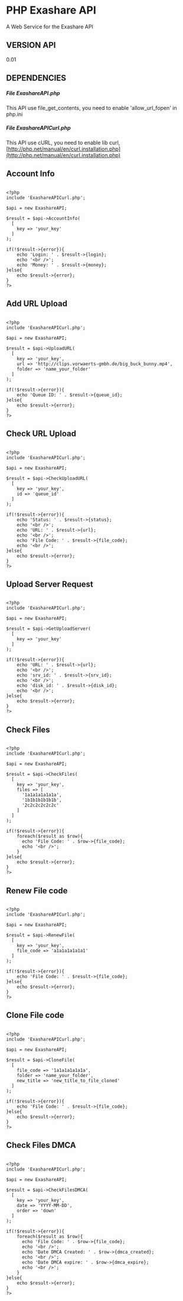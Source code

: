 # PHP Exashare API
A Web Service for the Exashare API

## VERSION API
0.01

## DEPENDENCIES

##### File ExashareAPI.php

This API use file_get_contents, you need to enable 'allow_url_fopen' in php.ini

##### File ExashareAPICurl.php

This API use cURL, you need to enable lib curl, [http://php.net/manual/en/curl.installation.php](http://php.net/manual/en/curl.installation.php)

Account Info
------------

```

<?php
include 'ExashareAPICurl.php';

$api = new ExashareAPI;

$result = $api->AccountInfo(
  [
    key => 'your_key'
  ]
);

if(!$result->{error}){
    echo 'Login: ' . $result->{login};
    echo '<br />';
    echo 'Money: ' . $result->{money};
}else{
    echo $result->{error};
}
?>

```

Add URL Upload
--------------

```

<?php
include 'ExashareAPICurl.php';

$api = new ExashareAPI;

$result = $api->UploadURL(
  [
    key => 'your_key',
    url => 'http://clips.vorwaerts-gmbh.de/big_buck_bunny.mp4',
    folder => 'name_your_folder'
  ]
);

if(!$result->{error}){
    echo 'Queue ID: ' . $result->{queue_id};
}else{
    echo $result->{error};
}
?>

```

Check URL Upload
----------------

```

<?php
include 'ExashareAPICurl.php';

$api = new ExashareAPI;

$result = $api->CheckUploadURL(
  [
    key => 'your_key',
    id => 'queue_id'
  ]
);

if(!$result->{error}){
    echo 'Status: ' . $result->{status};
    echo '<br />';
    echo 'URL: ' . $result->{url};
    echo '<br />';
    echo 'File Code: ' . $result->{file_code};
    echo '<br />';
}else{
    echo $result->{error};
}
?>

```


Upload Server Request
---------------------

```

<?php
include 'ExashareAPICurl.php';

$api = new ExashareAPI;

$result = $api->GetUploadServer(
  [
    key => 'your_key'
  ]
);

if(!$result->{error}){
    echo 'URL: ' . $result->{url};
    echo '<br />';
    echo 'srv_id: ' . $result->{srv_id};
    echo '<br />';
    echo 'disk_id: ' . $result->{disk_id};
    echo '<br />';
}else{
    echo $result->{error};
}
?>

```

Check Files
-----------

```

<?php
include 'ExashareAPICurl.php';

$api = new ExashareAPI;

$result = $api->CheckFiles(
  [
    key => 'your_key',
    files => [
      '1a1a1a1a1a1a',
      '1b1b1b1b1b1b',
      '2c2c2c2c2c2c'
    ]
  ]
);

if(!$result->{error}){
    foreach($result as $row){
      echo 'File Code: ' . $row->{file_code};
      echo '<br />';
    }
}else{
    echo $result->{error};
}
?>

```

Renew File code
---------------

```

<?php
include 'ExashareAPICurl.php';

$api = new ExashareAPI;

$result = $api->RenewFile(
  [
    key => 'your_key',
    file_code => 'a1a1a1a1a1a1'
  ]
);

if(!$result->{error}){
    echo 'File Code: ' . $result->{file_code};
}else{
    echo $result->{error};
}
?>

```

Clone File code
---------------

```

<?php
include 'ExashareAPICurl.php';

$api = new ExashareAPI;

$result = $api->CloneFile(
  [
    file_code => '1a1a1a1a1a1a',
    folder => 'name_your_folder',
    new_title => 'new_title_to_file_cloned'
  ]
);

if(!$result->{error}){
    echo 'File Code: ' . $result->{file_code};
}else{
    echo $result->{error};
}
?>

```

Check Files DMCA
----------------

```

<?php
include 'ExashareAPICurl.php';

$api = new ExashareAPI;

$result = $api->CheckFilesDMCA(
  [
    key => 'your_key',
    date => 'YYYY-MM-DD',
    order => 'down'
  ]
);

if(!$result->{error}){
    foreach($result as $row){
      echo 'File Code: ' . $row->{file_code};
      echo '<br />';
      echo 'Date DMCA Created: ' . $row->{dmca_created};
      echo '<br />';
      echo 'Date DMCA expire: ' . $row->{dmca_expire};
      echo '<br />';
    }
}else{
    echo $result->{error};
}
?>

```
